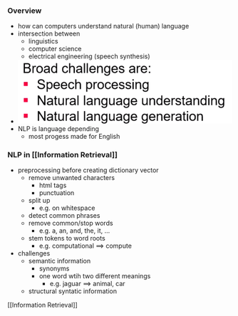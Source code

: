 ### Overview
+ how can computers understand natural (human) language
+  intersection between
	+ linguistics
	+ computer science
	+ electrical engineering (speech synthesis)
+ ![](Pasted%20image%2020220425144557.png)
+ NLP is language depending
	+ most progess made for English

### NLP in [[Information Retrieval]]
+ preprocessing before creating dictionary vector
	+ remove unwanted characters
		+ html tags
		+ punctuation
	+ split up
		+ e.g. on whitespace
	+ detect common phrases
	+ remove common/stop words
		+ e.g. a, an, and, the, it, ...
	+ stem tokens to word roots
		+ e.g. computational ==> compute
+ challenges
	+ semantic information
		+ synonyms
		+ one word wtih two different meanings
			+ e.g. jaguar ==> animal, car
	+ structural syntatic information 


[[Information Retrieval]]